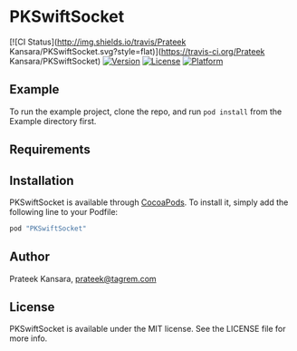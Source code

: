 # PKSwiftSocket

[![CI Status](http://img.shields.io/travis/Prateek Kansara/PKSwiftSocket.svg?style=flat)](https://travis-ci.org/Prateek Kansara/PKSwiftSocket)
[![Version](https://img.shields.io/cocoapods/v/PKSwiftSocket.svg?style=flat)](http://cocoapods.org/pods/PKSwiftSocket)
[![License](https://img.shields.io/cocoapods/l/PKSwiftSocket.svg?style=flat)](http://cocoapods.org/pods/PKSwiftSocket)
[![Platform](https://img.shields.io/cocoapods/p/PKSwiftSocket.svg?style=flat)](http://cocoapods.org/pods/PKSwiftSocket)

## Example

To run the example project, clone the repo, and run `pod install` from the Example directory first.

## Requirements

## Installation

PKSwiftSocket is available through [CocoaPods](http://cocoapods.org). To install
it, simply add the following line to your Podfile:

```ruby
pod "PKSwiftSocket"
```

## Author

Prateek Kansara, prateek@tagrem.com

## License

PKSwiftSocket is available under the MIT license. See the LICENSE file for more info.

